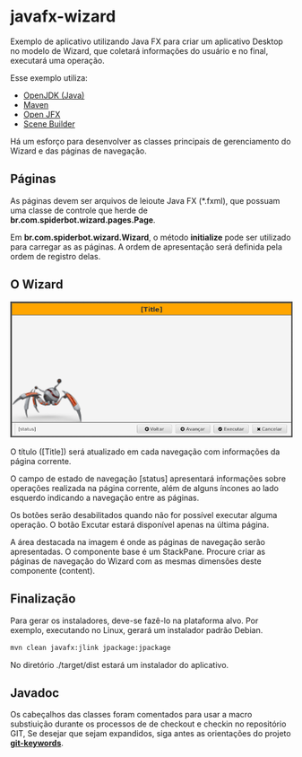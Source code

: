 # javafx-wizard

Exemplo de aplicativo utilizando Java FX para criar um aplicativo Desktop no modelo de Wizard, que coletará informações do usuário e no final, executará uma operação.

Esse exemplo utiliza:

* [OpenJDK (Java)](https://openjdk.java.net/)
* [Maven](https://maven.apache.org/)
* [Open JFX](https://openjfx.io/)
* [Scene Builder](https://gluonhq.com/products/scene-builder/)

Há um esforço para desenvolver as classes principais de gerenciamento do Wizard e das páginas de navegação.

## Páginas

As páginas devem ser arquivos de leioute Java FX (*.fxml), que possuam uma classe de controle que herde de **br.com.spiderbot.wizard.pages.Page**.

Em **br.com.spiderbot.wizard.Wizard**, o método **initialize** pode ser utilizado para carregar as as páginas. A ordem de apresentação será definida pela ordem de registro delas.

## O Wizard

![Wizard](./images/wizard.png "Formulário principal do aplicativo Wizard.")

O título ([Title]) será atualizado em cada navegação com informações da página corrente.

O campo de estado de navegação [status] apresentará informações sobre operações realizada na página corrente, além de alguns íncones ao lado esquerdo indicando a navegação entre as páginas.

Os botões serão desabilitados quando não for possível executar alguma operação. O botão Excutar estará disponível apenas na última página.

A área destacada na imagem é onde as páginas de navegação serão apresentadas. O componente base é um StackPane. Procure criar as páginas de navegação do Wizard com as mesmas dimensões deste componente (content).

## Finalização

Para gerar os instaladores, deve-se fazê-lo na plataforma alvo. Por exemplo, executando no Linux, gerará um instalador padrão Debian.

```bash
mvn clean javafx:jlink jpackage:jpackage
```

No diretório ./target/dist estará um instalador do aplicativo.


## Javadoc

Os cabeçalhos das classes foram comentados para usar a macro substiuição durante os processos de de checkout e checkin no repositório GIT, Se desejar que sejam expandidos, siga antes as orientações do projeto **[git-keywords](https://github.com/LVRodrigues/git-keywords.git)**.
